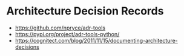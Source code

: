 # Architecture Decision Records

- <https://github.com/npryce/adr-tools>
- <https://pypi.org/project/adr-tools-python/>
- <https://cognitect.com/blog/2011/11/15/documenting-architecture-decisions>

